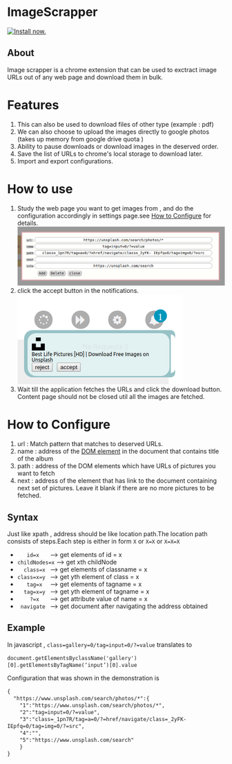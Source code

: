 # ImageScrapper

[![Install now.](https://developer.chrome.com/webstore/images/ChromeWebStore_BadgeWBorder_v2_206x58.png)
](https://chrome.google.com/webstore/detail/imagescrapper/iobhdbbomjpihclcfdcedekcigollffc)


## About

Image scrapper is a chrome extension that can be used to exctract image URLs out of any web page and download them in bulk.


# Features

1. This can also be used to download files of other type (example : pdf)
2. We can also choose to upload the images directly to google photos (takes up memory from google drive quota )
3. Ability to pause downloads or download images in the deserved order.
4. Save the list of URLs to chrome's local storage to download later.
5. Import and export configurations.

# How to use

1. Study the web page you want to get images from , and do the configuration accordingly in settings page.see [How to Configure](/README.md#how-to-configure) for details.
![demo_1](/tiles/demo_1.png)
2. click the accept button in the notifications.<br>
![demo_2](/tiles/demo_2.png)
3. Wait till the application fetches the URLs and click the download button. Content page should not be closed util all the images are fetched.

# How to Configure

1. url : Match pattern that matches to deserved URLs.
2. name : address of the [DOM element](https://developer.mozilla.org/en-US/docs/Web/API/Element) in the document that contains title of the album
3. path : address of the DOM elements which have URLs of pictures you want to fetch
4. next : address of the element that has link to the document containing next set of pictures. Leave it blank if there are no more pictures to be fetched.

## Syntax

Just like xpath , address should be like location path.The location path consists of steps.Each step is either in form `X` or `X=X` or `X=X=X`

* `    id=x    ` --> get elements of id = x
* `childNodes=x` --> get xth childNode
* `   class=x  ` --> get elements of classname = x
* ` class=x=y  ` --> get yth element of class = x 
* `    tag=x   ` --> get elements of tagname = x
* `   tag=x=y  ` --> get yth element of tagname = x
* `     ?=x    ` --> get attribute value of name = x
* `  navigate  ` --> get document after navigating the address obtained

## Example

In javascript , `class=gallery=0/tag=input=0/?=value` translates to 

```
document.getElementsByclassName('gallery')[0].getElementsByTagName(‘input’)[0].value
```

Configuration that was shown in the demonstration is 
```
{
  "https://www.unsplash.com/search/photos/*":{
    "1":"https://www.unsplash.com/search/photos/*",
    "2":"tag=input=0/?=value",
    "3":"class=_1pn7R/tag=a=0/?=href/navigate/class=_2yFK- IEpfq=0/tag=img=0/?=src",
    "4":"",
    "5":"https://www.unsplash.com/search"
    }
}
```


